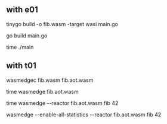 ## with e01

tinygo build -o fib.wasm -target wasi main.go

go build main.go

time ./main

## with t01

wasmedgec fib.wasm fib.aot.wasm

time wasmedge fib.aot.wasm

time wasmedge --reactor fib.aot.wasm fib 42

wasmedge --enable-all-statistics --reactor fib.aot.wasm fib 42
